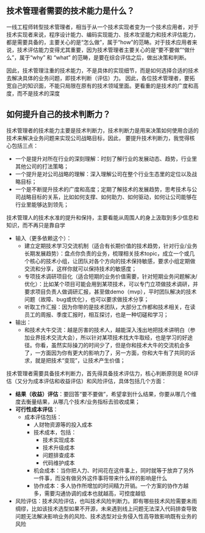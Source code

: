 ## **技术管理者需要的技术能力是什么？**
一线工程师转型技术管理者，相当于从一个技术实现者变为一个技术应用者，对于技术实现者来说，程序设计能力、编码实现能力、技术攻坚能力和技术评估能力，都是需要具备的，主要关心的是“怎么做”，属于“how”的范畴。对于技术应用者来说，技术评估能力变得尤其重要，因为技术管理者主要关心的是“要不要做”“做什么”，属于“why” 和 “what” 的范畴，是要在综合评估之后，做出决策和判断。

因此，技术管理注重的技术能力，不是具体的实现细节，而是如何选择合适的技术去解决具体的业务问题，即技术判断（评估）力。
因此，各位技术管理者，要拓宽自己的知识面，不能只局限在原有的技术领域里面。更看重的是技术的广度和高度，而不是技术的深度

## **如何提升自己的技术判断力？**
技术管理者的技术能力主要是技术判断力，技术判断力是用来决策如何使用合适的技术来解决业务问题来实现公司战略目标，因此，
要提升技术判断力，我觉得核心包括三点：
- 一个是提升对所在行业的深刻理解：时刻了解行业的发展动态、趋势，行业里其他公司的打法策略；
- 一个提升是对公司战略的理解：深入理解公司在整个行业生态里的定位以及战略目标；
- 一个是不断提升技术的广度和高度；定期了解技术的发展趋势，思考技术与公司战略目标的关系，比如如何支撑、如何助力、如何驱动，如何让公司能够在行业里能够达到领先；

技术管理人的技术水准的提升和保持，主要看能从周围人的身上汲取到多少信息和知识，而不再只是靠自学
- 输入（更多依赖这个）：
  - 建立定期技术学习交流机制（适合有长期价值的技术趋势，针对行业/业务长期发展趋势）：盘点你负责的业务，梳理相关技术topic，成立一个或几个核心的技术小组，让团队对各个方向的技术保持敏感，要求小组定期做交流和分享，这样你就可以保持技术的敏感度；
  - 专项技术调研项目化（适合短期的业务价值需要，针对短期业务问题解决/优化）：比如某个项目可能会用到某项技术，可以专门立项做技术调研，并要求项目负责人做调研汇报，甚至做demo（mvp），平时团队解决的技术问题（故障、bug或优化），也可以要求做技术分享；
  - 听取工作汇报：因为你带的是技术团队，大部分工作都和技术相关，在读员工的周报、季度汇报时，相互探讨，也是一种切磋和学习；
- 输出：
  - 和技术大牛交流：越是厉害的技术人，越能深入浅出地把技术讲明白（参加业界技术交流大会），所以针对某项技术找大牛取经，也是学习的好途径。你看，虽然实际操刀的时间少了，但是你和技术大牛的交流机会多了，一方面因为你有更大的影响力了，另一方面，你和大牛有了共同的诉求，就是把技术“变现”，让技术产生价值；

技术管理者需要具备技术判断力，首先得具备技术评估力，核心判断原则是 ROI评估（又分为成本评估和收益评估）和风险评估，具体包括几个方面：
- **结果（收益）评估**：要回答“要不要做”，希望拿到什么结果，你要从哪几个维度去衡量结果，从哪几个技术/业务指标去验收成果；
- **可行性成本评估**：
  - 成本评估包括：    
    - 人财物资源等的投入成本
    - 技术成本，包括：
      - 技术实现成本
      - 技术升级成本
      - 问题排查成本
      - 代码维护成本
    - 机会成本：当你把人力、时间花在这件事上，同时就等于放弃了另外一件事，而没有做另外这件事将带来什么样的影响是什么
    - 协作成本：多人协作所增加的时间精力开销。一个方案的协作方越多，需要沟通协调的成本也就越高，可控度越低
- 风险评估：技术风险评估，也叫技术风险判断力。即有哪些技术风险需要未雨绸缪，比如该技术选型如果不开源，未来遇到线上问题无法深入代码排查导致问题无法解决影响业务的风险、技术选型对业务侵入性高导致影响既有业务的风险
